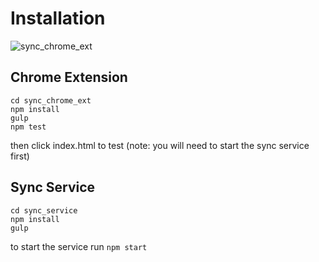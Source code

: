 # Installation

![sync_chrome_ext](https://github.com/garethgeorge/harmonysync/workflows/sync_chrome_ext/badge.svg)

## Chrome Extension

```
cd sync_chrome_ext
npm install
gulp
npm test
```

then click index.html to test (note: you will need to start the sync service first)

## Sync Service

```
cd sync_service
npm install
gulp
```

to start the service run `npm start`
